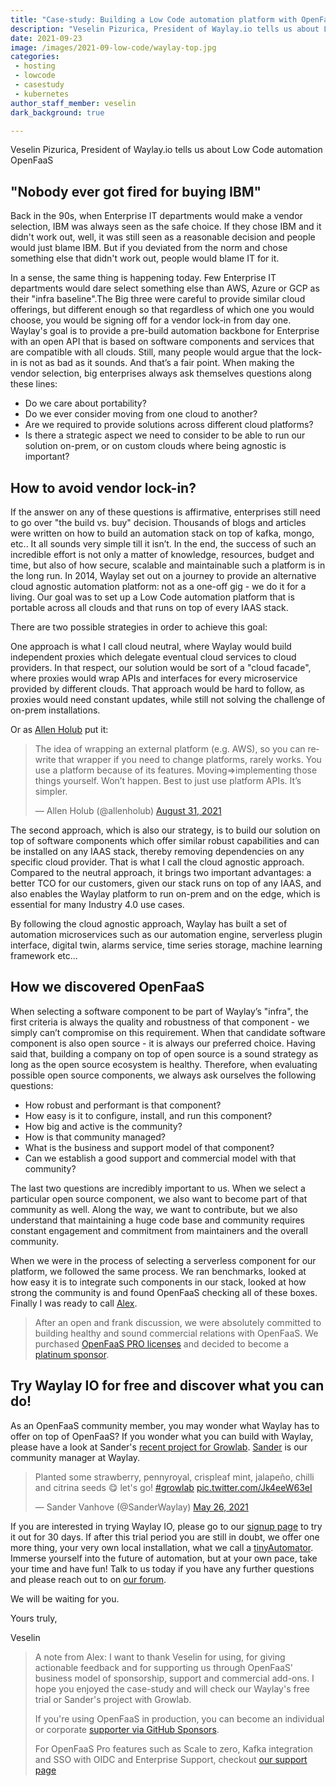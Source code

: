 ```yaml
---
title: "Case-study: Building a Low Code automation platform with OpenFaaS"
description: "Veselin Pizurica, President of Waylay.io tells us about Low Code automation OpenFaaS"
date: 2021-09-23
image: /images/2021-09-low-code/waylay-top.jpg
categories:
 - hosting
 - lowcode
 - casestudy
 - kubernetes
author_staff_member: veselin
dark_background: true

---
```


Veselin Pizurica, President of Waylay.io tells us about Low Code automation OpenFaaS

## "Nobody ever got fired for buying IBM"

Back in the 90s, when Enterprise IT departments would make a vendor selection, IBM was always seen as the safe choice. If they chose IBM and it didn't work out, well, it was still seen as a reasonable decision and people would just blame IBM. But if you deviated from the norm and chose something else that didn't work out, people would blame IT for it. 

In a sense, the same thing is happening today. Few Enterprise IT departments would dare select something else than AWS, Azure or GCP as their "infra baseline".The Big three were careful to provide similar cloud offerings, but different enough so that regardless of which one you would choose, you would be signing off for a vendor lock-in from day one. Waylay's goal is to provide a pre-build automation backbone for Enterprise with an open API that is based on software components and services that are compatible with all clouds. Still, many people would argue that the lock-in is not as bad as it sounds. And that’s a fair point. When making the vendor selection, big enterprises always ask themselves questions along these lines:

* Do we care about portability? 
* Do we ever consider moving from one cloud to another? 
* Are we required to provide solutions across different cloud platforms?
* Is there a strategic aspect we need to consider to be able to run our solution on-prem, or on custom clouds where being agnostic is important?

## How to avoid vendor lock-in?

If the answer on any of these questions is affirmative, enterprises still need to go over "the build vs. buy" decision. Thousands of blogs and articles were written on how to build an automation stack on top of kafka, mongo, etc.. It all sounds very simple till it isn’t. In the end, the success of such an incredible effort is not only a matter of knowledge, resources, budget and time, but also of how secure, scalable and maintainable such a platform is in the long run. In 2014, Waylay set out on a journey to provide an alternative cloud agnostic automation platform: not as a one-off gig - we do it for a living. Our goal was to set up a Low Code automation platform that is portable across all clouds and that runs on top of every IAAS stack. 

There are two possible strategies in order to achieve this goal:

One approach is what I call cloud neutral, where Waylay would build independent proxies which delegate eventual cloud services to cloud providers. In that respect, our solution would be sort of a "cloud facade", where proxies would wrap APIs and interfaces for every microservice provided by different clouds. That approach would be hard to follow, as proxies would need constant updates, while still not solving the challenge of on-prem installations.

Or as [Allen Holub](https://twitter.com/allenholub) put it:

<blockquote class="twitter-tweet"><p lang="en" dir="ltr">The idea of wrapping an external platform (e.g. AWS), so you can rewrite that wrapper if you need to change platforms, rarely works. You use a platform because of its features. Moving⇒implementing those things yourself. Won’t happen. Best to just use platform APIs. It’s simpler.</p>&mdash; Allen Holub (@allenholub) <a href="https://twitter.com/allenholub/status/1432739484873883648?ref_src=twsrc%5Etfw">August 31, 2021</a></blockquote> <script async src="https://platform.twitter.com/widgets.js" charset="utf-8"></script>

The second approach, which is also our strategy, is to build our solution on top of software components which offer similar robust capabilities and can be installed on any IAAS stack, thereby removing dependencies on any specific cloud provider. That is what I call the cloud agnostic approach. Compared to the neutral approach, it brings two important advantages: a better TCO for our customers, given our stack runs on top of any IAAS, and also enables the Waylay platform to run on-prem and on the edge, which is essential for many Industry 4.0 use cases.

By following the cloud agnostic approach, Waylay has built a set of automation microservices such as our automation engine, serverless plugin interface, digital twin, alarms service, time series storage, machine learning framework etc...

## How we discovered OpenFaaS


When selecting a software component to be part of Waylay’s "infra", the first criteria is always the quality and robustness of that component - we simply can’t compromise on this requirement. When that candidate software component is also open source - it is always our preferred choice. Having said that, building a company on top of open source is a sound strategy as long as the open source ecosystem is healthy. Therefore, when evaluating possible open source components, we always ask ourselves the following questions:

* How robust and performant is that component?
* How easy is it to configure, install, and run this component?
* How big and active is the community?
* How is that community managed?
* What is the business and support model of that component?
* Can we establish a good support and commercial model with that community?

The last two questions are incredibly important to us. When we select a particular open source component, we also want to become part of that community as well. Along the way, we want to contribute, but we also understand that maintaining a huge code base and community requires constant engagement and commitment from maintainers and the overall community. 

When we were in the process of selecting a serverless component for our platform, we followed the same process. We ran benchmarks, looked at how easy it is to integrate such components in our stack, looked at how strong the community is and found OpenFaaS checking all of these boxes. Finally I was ready to call [Alex](https://twitter.com/alexellisuk/).

> After an open and frank discussion, we were absolutely committed to building healthy and sound commercial relations with OpenFaaS. We purchased [OpenFaaS PRO licenses](https://openfaas.com/support/) and decided to become a [platinum sponsor](https://openfaas.com/). 

## Try Waylay IO for free and discover what you can do!

As an OpenFaaS community member, you may wonder what Waylay has to offer on top of OpenFaaS? If you wonder what you can build with Waylay, please have a look at Sander's [recent project for Growlab](https://dev.to/sandervanhove/building-a-growlab-using-raspberry-pi-waylay-4dl9?utm_source=openfaas&utm_medium=web&utm_campaign=sponsorship). [Sander](https://twitter.com/SanderWaylay) is our community manager at Waylay.

<blockquote class="twitter-tweet"><p lang="en" dir="ltr">Planted some strawberry, pennyroyal, crispleaf mint, jalapeño, chilli and citrina seeds 😋 let&#39;s go! <a href="https://twitter.com/hashtag/growlab?src=hash&amp;ref_src=twsrc%5Etfw">#growlab</a> <a href="https://t.co/Jk4eeW63eI">pic.twitter.com/Jk4eeW63eI</a></p>&mdash; Sander Vanhove (@SanderWaylay) <a href="https://twitter.com/SanderWaylay/status/1397606250796433416?ref_src=twsrc%5Etfw">May 26, 2021</a></blockquote> <script async src="https://platform.twitter.com/widgets.js" charset="utf-8"></script>

If you are interested in trying Waylay IO, please go to our [signup page](https://www.waylay.io/products/waylay-io/product?utm_source=openfaas&utm_medium=web&utm_campaign=sponsorship) to try it out for 30 days. If after this trial period you are still in doubt, we offer one more thing, your very own local installation, what we call a [tinyAutomator](https://docs-io.waylay.io/#/features/automator/?utm_source=openfaas&utm_medium=web&utm_campaign=sponsorship). Immerse yourself into the future of automation, but at your own pace, take your time and have fun! Talk to us today if you have any further questions and please reach out to on [our forum](https://forum.waylay.io/?utm_source=openfaas&utm_medium=web&utm_campaign=sponsorship).

We will be waiting for you.

Yours truly,

Veselin

> A note from Alex: I want to thank Veselin for using, for giving actionable feedback and for supporting us through OpenFaaS' business model of sponsorship, support and commercial add-ons. I hope you enjoyed the case-study and will check our Waylay's free trial or Sander's project with Growlab.
>
> If you're using OpenFaaS in production, you can become an individual or corporate [supporter via GitHub Sponsors](https://github.com/sponsors/openfaas).
>
> For OpenFaaS Pro features such as Scale to zero, Kafka integration and SSO with OIDC and Enterprise Support, checkout [our support page](https://openfaas.com/support/)
